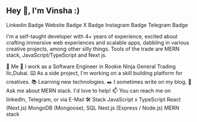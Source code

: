 ## Hey 👋, I'm Vinsha :)

Linkedin Badge Website Badge X Badge Instagram Badge Telegram Badge

I'm a self-taught developer with 4+ years of experience, excited about crafting immersive web experiences and scalable apps, dabbling in various creative projects, among other silly things. Tools of the trade are MERN stack, JavaScript/TypeScript and Next js.

🚀 Me
💼 I work as a Software Engineer in Rookie Ninja General Trading llc,Dubai.
⌨️ As a side project, I'm working on a skill building platform for creatives.
📚 Learning new technologies.
✒️ I sometimes write on my blog.
💬 Ask me about MERN stack. I'd love to help!
📫 You can reach me on linkedIn, Telegram, or via E-Mail
🛠️ Stack
JavaScript x TypeScript
React (Next.js)
MongoDB (Mongoose), SQL 
Nest.js (Express / Node.js)
MERN stack


